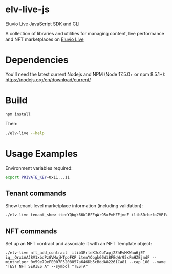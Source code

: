 # elv-live-js

Eluvio Live JavaScript SDK and CLI

A collection of libraries and utilities for managing content, live performance and NFT marketplaces on [Eluvio Live](https://live.eluv.io)

# Dependencies

You'll need the latest current Nodejs and NPM (Node 17.5.0+ or npm 8.5.1+): https://nodejs.org/en/download/current/

# Build

```
npm install
```

Then:

``` bash
./elv-live --help
```

# Usage Examples

Environment variables required:

``` bash
export PRIVATE_KEY=0x11...11
```

## Tenant commands

Show tenant-level marketplace information (including validation):

``` bash
./elv-live tenant_show itenYQbgk66W1BFEqWr95xPmHZEjmdF ilib3Drbefo7VPfWvY1NVup4VZFzDJ68  iq__21pxPgnpyYkVnW6nZ2RhNGYGYdwC --check_cauth ikms2BxjJaireMQXHSgAiWkuugU5gsjx --check_minter 0x59e79eFE007F5208857a646Db5cBddA82261Ca81
```

## NFT commands

Set up an NFT contract and associate it with an NFT Template object:

```
./elv-live nft_add_contract  ilib3ErteXJcCoTapj2ZhEvMKWau6jET iq__QrxLAAJ8V1xbdPzGVMwjHTpoFKP itenYQbgk66W1BFEqWr95xPmHZEjmdF --minthelper 0x59e79eFE007F5208857a646Db5cBddA82261Ca81 --cap 100 --name "TEST NFT SERIES A" --symbol "TESTA"
```
